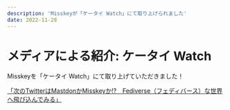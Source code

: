 ```yaml
---
description: 'Misskeyが「ケータイ Watch」にて取り上げられました'
date: 2022-11-28
---
```


# メディアによる紹介: ケータイ Watch

Misskeyを「ケータイ Watch」にて取り上げていただきました！

[「次のTwitterはMastdonかMisskeyか!?　Fediverse（フェディバース）な世界へ飛び込んでみる」](https://k-tai.watch.impress.co.jp/docs/column/minna/1458691.html)
